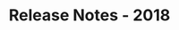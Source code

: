 ﻿---
title: Release Notes - 2018
type: docs
weight: 30
url: /de/net/release-notes-2018/
description: Die Release Notes von Aspose.3D wurden 2018 ver öffentlicht.
---
